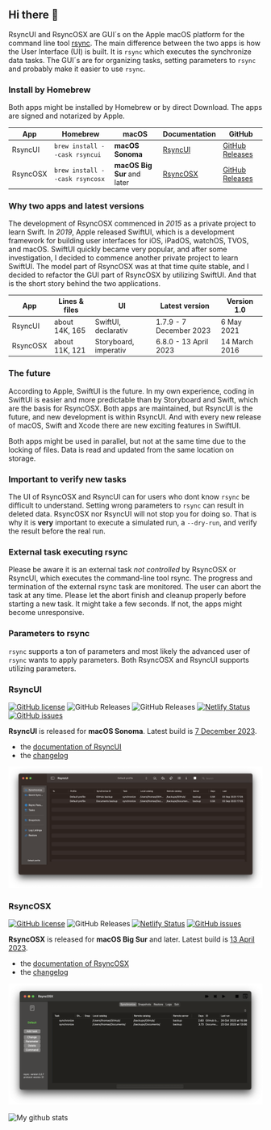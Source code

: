 ## Hi there 👋

RsyncUI and RsyncOSX are GUI´s on the Apple macOS platform for the command line tool [rsync](https://github.com/WayneD/rsync). The main difference between the two apps is how the User Interface (UI) is built. It is `rsync` which executes the synchronize data tasks. The GUI´s are for organizing tasks, setting parameters to `rsync` and probably make it easier to use `rsync`.

### Install by Homebrew

Both apps might be installed by Homebrew or by direct Download. The apps are signed and notarized by Apple.

| App      | Homebrew | macOS |  Documentation | GitHub | 
| ----------- | ----------- |   ----------- |  ----------- | ----------- |
| RsyncUI   | `brew install --cask rsyncui`    | **macOS Sonoma**   |   [RsyncUI](https://rsyncui.netlify.app/post/rsyncuidocs/) | [GitHub Releases](https://github.com/rsyncOSX/RsyncUI/releases) |
| RsyncOSX   | `brew install --cask rsyncosx`  |  **macOS Big Sur** and later   |   [RsyncOSX](https://rsyncosx.netlify.app/post/rsyncosxdocs/) | [GitHub Releases](https://github.com/rsyncOSX/RsyncOSX/releases) |

### Why two apps and latest versions

The development of RsyncOSX commenced in *2015* as a private project to learn Swift. In *2019*, Apple released SwiftUI, which is a development framework for building user interfaces for iOS, iPadOS, watchOS, TVOS, and macOS. SwiftUI quickly became very popular, and after some investigation, I decided to commence another private project to learn SwiftUI. The model part of RsyncOSX was at that time quite stable, and I decided to refactor the GUI part of RsyncOSX by utilizing SwiftUI. And that is the short story behind the two applications.

| App      | Lines & files | UI | Latest version  |  Version 1.0 | 
| ----------- | ----------- |   ----------- | -------- |  -------- |
| RsyncUI   | about 14K, 165  | SwiftUI, declarativ     | 1.7.9 - 7 December 2023  | 6 May 2021  | 
| RsyncOSX   | about 11K, 121  | Storyboard, imperativ   | 6.8.0 - 13 April 2023 |	14 March 2016 | 

### The future

According to Apple, SwiftUI is the future. In my own experience, coding in SwiftUI is easier and more predictable than by Storyboard and Swift, which are the basis for RsyncOSX. Both apps are maintained, but RsyncUI is the future, and new development is within RsyncUI. And with every new release of macOS, Swift and Xcode there are new exciting features in SwiftUI.

Both apps might be used in parallel, but not at the same time due to the locking of files. Data is read and updated from the same location on storage.

### Important to verify new tasks

The UI of RsyncOSX and RsyncUI can for users who dont know `rsync` be difficult to understand. Setting wrong parameters to `rsync` can result in deleted data. RsyncOSX nor RsyncUI will not stop you for doing so. That is why it is **very** important to execute a simulated run, a `--dry-run`, and verify the result before the real run.

### External task executing rsync 

Please be aware it is an external task *not controlled* by RsyncOSX or RsyncUI, which executes the command-line tool rsync. The progress and termination of the external rsync task are monitored. The user can abort the task at any time. Please let the abort finish and cleanup properly before starting a new task. It might take a few seconds. If not, the apps might become unresponsive.

### Parameters to rsync

`rsync` supports a ton of parameters and most likely the advanced user of `rsync` wants to apply parameters. Both RsyncOSX and RsyncUI supports utilizing parameters.  

### RsyncUI

[![GitHub license](https://img.shields.io/github/license/rsyncOSX/RsyncUI)](https://github.com/rsyncOSX/RsyncUI/blob/main/Licence.MD) ![GitHub Releases](https://img.shields.io/github/downloads/rsyncosx/RsyncUI/v1.7.9/total) ![GitHub Releases](https://img.shields.io/github/downloads/rsyncosx/RsyncUI/v1.7.5/total)  [![Netlify Status](https://api.netlify.com/api/v1/badges/1d14d49b-ff14-4142-b135-771db071b58a/deploy-status)](https://app.netlify.com/sites/rsyncui/deploys) [![GitHub issues](https://img.shields.io/github/issues/rsyncOSX/RsyncUI)](https://github.com/rsyncOSX/RsyncUI/issues)

**RsyncUI** is released for **macOS Sonoma**. Latest build is [ 7 December 2023](https://github.com/rsyncOSX/RsyncUI/releases).

- the [documentation of RsyncUI](https://rsyncui.netlify.app/)
- the [changelog](https://rsyncui.netlify.app/post/changelog/)

![](images/rsyncui.png)

### RsyncOSX

[![GitHub license](https://img.shields.io/github/license/rsyncOSX/RsyncOSX)](https://github.com/rsyncOSX/RsyncOSX/blob/master/Licence.MD) ![GitHub Releases](https://img.shields.io/github/downloads/rsyncosx/RsyncOSX/v6.8.0/total) [![Netlify Status](https://api.netlify.com/api/v1/badges/d375f6d7-dc9f-4913-ab43-bfd46d172eb2/deploy-status)](https://app.netlify.com/sites/rsyncosx/deploys) [![GitHub issues](https://img.shields.io/github/issues/rsyncOSX/RsyncOSX)](https://github.com/rsyncOSX/RsyncOSX/issues)

**RsyncOSX** is released for **macOS Big Sur** and later. Latest build is [13 April 2023](https://github.com/rsyncOSX/RsyncOSX/releases).

- the [documentation of RsyncOSX](https://rsyncosx.netlify.app/)
- the [changelog](https://rsyncosx.netlify.app/post/changelog/)

![](images/rsyncosx.png)

![My github stats](https://github-readme-stats.vercel.app/api?username=rsyncOSX&show_icons=true&hide_border=true&theme=dark)
